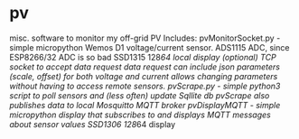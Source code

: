 # pv
misc. software to monitor my off-grid PV
Includes:
pvMonitorSocket.py - simple micropython Wemos D1 voltage/current sensor. 
  ADS1115 ADC, since ESP8266/32 ADC is so bad 
  SSD1315 128*64 local display (optional)
  TCP socket to accept data request
    data request can include json parameters (scale, offset) for both voltage and current
    allows changing parameters without having to access remote sensors.
pvScrape.py - simple python3 script to poll sensors and (less often) update Sqllite db
  pvScrape also publishes data to local Mosquitto MQTT broker
pvDisplayMQTT - simple micropython display that subscribes to and displays MQTT messages about sensor values
  SSD1306 128*64 display
  
